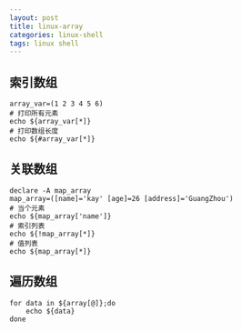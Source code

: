 ```yaml
---
layout: post
title: linux-array
categories: linux-shell
tags: linux shell
---
```


## 索引数组

```shell
array_var=(1 2 3 4 5 6)
# 打印所有元素
echo ${array_var[*]}
# 打印数组长度
echo ${#array_var[*]}
```

## 关联数组

```shell
declare -A map_array
map_array=([name]='kay' [age]=26 [address]='GuangZhou')
# 当个元素
echo ${map_array['name']}
# 索引列表
echo ${!map_array[*]}
# 值列表
echo ${map_array[*]}
```

## 遍历数组

```shell
for data in ${array[@]};do
    echo ${data}
done
```

